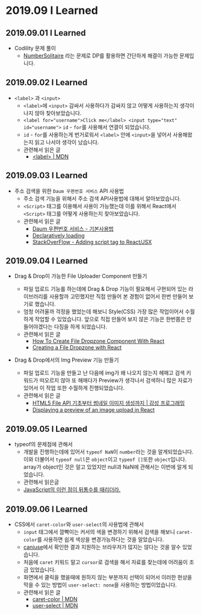 # 2019.09 I Learned

## 2019.09.01 I Learned

- Codility 문제 풀이
  - [NumberSolitaire](https://app.codility.com/programmers/lessons/17-dynamic_programming/number_solitaire/) 라는 문제로 DP를 활용하면 간단하게 해결이 가능한 문제입니다.

## 2019.09.02 I Learned

- `<label>` 과 `<input>`
  - `<label>`에 `<input>` 감싸서 사용하다가 감싸지 않고 어떻게 사용하는지 생각이 나지 않아 찾아보았습니다.
  - `<label for="username">Click me</label> <input type="text" id="username">`
    `id` - `for`를 사용해서 연결이 되었습니다.
  - `id` - `for`를 사용하는게 번거로워서 `<label>` 안에 `<input>`을 넣어서 사용해왔는지 읽고 나서야 생각이 났습니다.
  - 관련해서 읽은 글
    - [\<label\> | MDN](https://developer.mozilla.org/en-US/docs/Web/HTML/Element/label)

## 2019.09.03 I Learned

- 주소 검색을 위한 `Daum 우편번호 서비스` API 사용법
  - 주소 검색 기능을 위해서 주소 검색 API사용법에 대해서 알아보았습니다.
  - `<Script>` 태그를 이용해서 사용이 가능했는데 이를 위해서 React에서 `<Script>` 태그를 어떻게 사용하는지 찾아보았습니다.
  - 관련해서 읽은 글
    - [Daum 우편번호 서비스 - 기본사용법](https://spi.maps.daum.net/postcode/guidessl#usage)
    - [Declaratively loading](https://www.fullstackreact.com/articles/Declaratively_loading_JS_libraries/index.html)
    - [StackOverFlow - Adding script tag to React/JSX](https://stackoverflow.com/questions/34424845/adding-script-tag-to-react-jsx)

## 2019.09.04 I Learned

- Drag & Drop이 가능한 File Uploader Component 만들기

  - 파일 업로드 기능를 하는데에 Drag & Drop 기능이 필요해서 구현되어 있는 라이브러리를 사용할까 고민했지만 직접 만들어 본 경험이 없어서 한번 만들어 보기로 했습니다.
  - 엄청 어려울까 걱정을 했었는데 해보니 Style(CSS) 가장 많은 작업이어서 수월하게 작업할 수 있었습니다. 앞으로 직접 만들어 보지 않은 기능은 한번쯤은 만들어야겠다는 다짐을 하게 되었습니다.
  - 관련해서 읽은 글
    - [How To Create File Dropzone Component With React](https://medium.com/quick-code/how-to-create-file-dropzone-component-with-react-41e5f958d3f2)
    - [Creating a File Dropzone with React](https://malcoded.com/posts/react-dropzone/)

- Drag & Drop에서의 Img Preview 기능 만들기
  - 파일 업로드 기능을 만들고 난 다음에 img가 왜 나오지 않는지 헤매고 검색 키워드가 떠오르지 않아 또 헤매다가 Preview가 생각나서 검색하니 많은 자료가 있어서 이 작업 또한 수월하게 진행되었습니다.
  - 관련해서 읽은 글
    - [HTML5 File API 기초부터 썸네일 이미지 생성까지 | 감성 프로그래밍](https://programmingsummaries.tistory.com/367)
    - [Displaying a preview of an image upload in React](https://medium.com/@650egor/react-30-day-challenge-day-2-image-upload-preview-2d534f8eaaa)

## 2019.09.05 I Learned

- typeof의 문제점에 관해서
  - 개발을 진행하는데에 있어서 `typeof NaN`이 `number`라는 것을 알게되었습니다. 이와 더불어서 `typeof null`은 `object`이고 `typeof []`또한 `object`입니다. array가 object인 것은 알고 있었지만 null과 NaN에 관해서는 이번에 알게 되었습니다.
  - 관련해서 읽은글
  - [JavaScript의 이런 점이 뒤통수를 때리더라.](https://appletree.or.kr/blog/web-development/javascript/javascript%EC%9D%98-%EC%9D%B4%EB%9F%B0-%EC%A0%90%EC%9D%B4-%EB%92%A4%ED%86%B5%EC%88%98%EB%A5%BC-%EB%95%8C%EB%A6%AC%EB%8D%94%EB%9D%BC/)

## 2019.09.06 I Learned

- CSS에서 `caret-color`와 `user-select`의 사용법에 관해서
  - `input` 태그에서 깜빡이는 커서의 색을 변경하기 위해서 검색을 해보니 `caret-color`를 사용하면 쉽게 색상을 변경가능하다는 것을 알았습니다.
  - [caniuse](https://caniuse.com/#search=caret-color)에서 확인한 결과 지원하는 브라우저가 많지는 않다는 것을 알수 있었습니다.
  - 처음에 `caret` 키워드 말고 `cursor`로 검색을 해서 자료를 찾는데에 어려움이 조금 있었습니다.
  - 화면에서 클릭을 했을때에 원하지 않는 부분까지 선택이 되어서 이러한 현상을 막을 수 있는 방법이 `user-select: none`을 사용하는 방법이었습니다.
  - 관련해서 읽은 글
    - [caret-color | MDN](https://developer.mozilla.org/en-US/docs/Web/CSS/caret-color)
    - [user-select | MDN](https://developer.mozilla.org/en-US/docs/Web/CSS/user-select)
